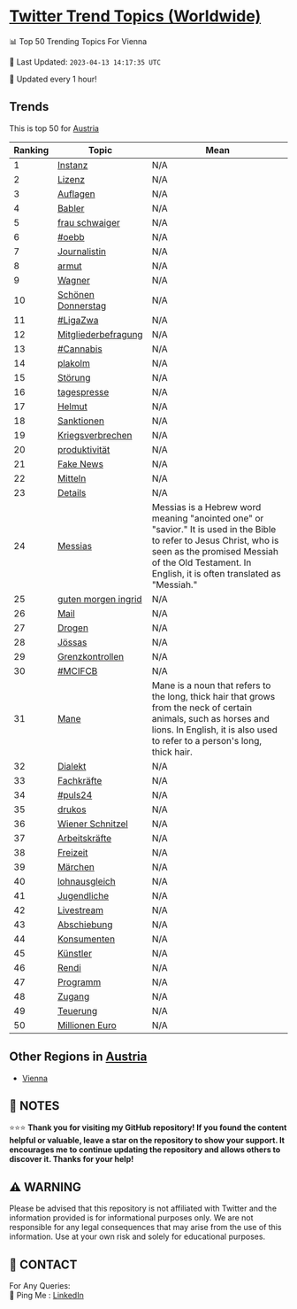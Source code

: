 [Twitter Trend Topics (Worldwide)](https://github.com/ErcinDedeoglu/Twitter-Trend-Topics)
==========


📊 Top 50 Trending Topics For Vienna

📆 Last Updated: `2023-04-13 14:17:35 UTC`

🔧 Updated every 1 hour!


## Trends

This is top 50 for [Austria](</Austria>)

| Ranking | Topic | Mean |
| ------- | ------------ | ------------ |
| 1 | [Instanz](http://twitter.com/search?q=Instanz) | N/A |
| 2 | [Lizenz](http://twitter.com/search?q=Lizenz) | N/A |
| 3 | [Auflagen](http://twitter.com/search?q=Auflagen) | N/A |
| 4 | [Babler](http://twitter.com/search?q=Babler) | N/A |
| 5 | [frau schwaiger](http://twitter.com/search?q=frau+schwaiger) | N/A |
| 6 | [#oebb](http://twitter.com/search?q=%23oebb) | N/A |
| 7 | [Journalistin](http://twitter.com/search?q=Journalistin) | N/A |
| 8 | [armut](http://twitter.com/search?q=armut) | N/A |
| 9 | [Wagner](http://twitter.com/search?q=Wagner) | N/A |
| 10 | [Schönen Donnerstag](http://twitter.com/search?q=Sch%c3%b6nen+Donnerstag) | N/A |
| 11 | [#LigaZwa](http://twitter.com/search?q=%23LigaZwa) | N/A |
| 12 | [Mitgliederbefragung](http://twitter.com/search?q=Mitgliederbefragung) | N/A |
| 13 | [#Cannabis](http://twitter.com/search?q=%23Cannabis) | N/A |
| 14 | [plakolm](http://twitter.com/search?q=plakolm) | N/A |
| 15 | [Störung](http://twitter.com/search?q=St%c3%b6rung) | N/A |
| 16 | [tagespresse](http://twitter.com/search?q=tagespresse) | N/A |
| 17 | [Helmut](http://twitter.com/search?q=Helmut) | N/A |
| 18 | [Sanktionen](http://twitter.com/search?q=Sanktionen) | N/A |
| 19 | [Kriegsverbrechen](http://twitter.com/search?q=Kriegsverbrechen) | N/A |
| 20 | [produktivität](http://twitter.com/search?q=produktivit%c3%a4t) | N/A |
| 21 | [Fake News](http://twitter.com/search?q=Fake+News) | N/A |
| 22 | [Mitteln](http://twitter.com/search?q=Mitteln) | N/A |
| 23 | [Details](http://twitter.com/search?q=Details) | N/A |
| 24 | [Messias](http://twitter.com/search?q=Messias) | Messias is a Hebrew word meaning "anointed one" or "savior." It is used in the Bible to refer to Jesus Christ, who is seen as the promised Messiah of the Old Testament. In English, it is often translated as "Messiah." |
| 25 | [guten morgen ingrid](http://twitter.com/search?q=guten+morgen+ingrid) | N/A |
| 26 | [Mail](http://twitter.com/search?q=Mail) | N/A |
| 27 | [Drogen](http://twitter.com/search?q=Drogen) | N/A |
| 28 | [Jössas](http://twitter.com/search?q=J%c3%b6ssas) | N/A |
| 29 | [Grenzkontrollen](http://twitter.com/search?q=Grenzkontrollen) | N/A |
| 30 | [#MCIFCB](http://twitter.com/search?q=%23MCIFCB) | N/A |
| 31 | [Mane](http://twitter.com/search?q=Mane) | Mane is a noun that refers to the long, thick hair that grows from the neck of certain animals, such as horses and lions. In English, it is also used to refer to a person's long, thick hair. |
| 32 | [Dialekt](http://twitter.com/search?q=Dialekt) | N/A |
| 33 | [Fachkräfte](http://twitter.com/search?q=Fachkr%c3%a4fte) | N/A |
| 34 | [#puls24](http://twitter.com/search?q=%23puls24) | N/A |
| 35 | [drukos](http://twitter.com/search?q=drukos) | N/A |
| 36 | [Wiener Schnitzel](http://twitter.com/search?q=Wiener+Schnitzel) | N/A |
| 37 | [Arbeitskräfte](http://twitter.com/search?q=Arbeitskr%c3%a4fte) | N/A |
| 38 | [Freizeit](http://twitter.com/search?q=Freizeit) | N/A |
| 39 | [Märchen](http://twitter.com/search?q=M%c3%a4rchen) | N/A |
| 40 | [lohnausgleich](http://twitter.com/search?q=lohnausgleich) | N/A |
| 41 | [Jugendliche](http://twitter.com/search?q=Jugendliche) | N/A |
| 42 | [Livestream](http://twitter.com/search?q=Livestream) | N/A |
| 43 | [Abschiebung](http://twitter.com/search?q=Abschiebung) | N/A |
| 44 | [Konsumenten](http://twitter.com/search?q=Konsumenten) | N/A |
| 45 | [Künstler](http://twitter.com/search?q=K%c3%bcnstler) | N/A |
| 46 | [Rendi](http://twitter.com/search?q=Rendi) | N/A |
| 47 | [Programm](http://twitter.com/search?q=Programm) | N/A |
| 48 | [Zugang](http://twitter.com/search?q=Zugang) | N/A |
| 49 | [Teuerung](http://twitter.com/search?q=Teuerung) | N/A |
| 50 | [Millionen Euro](http://twitter.com/search?q=Millionen+Euro) | N/A |



## Other Regions in [Austria](</Austria>)

* [Vienna](</Austria/Vienna.md>)



## 📝 NOTES

⭐⭐⭐ **Thank you for visiting my GitHub repository! If you found the content helpful or valuable, leave a star on the repository to show your support. It encourages me to continue updating the repository and allows others to discover it. Thanks for your help!**


## ⚠️ WARNING

Please be advised that this repository is not affiliated with Twitter and the information provided is for informational purposes only. We are not responsible for any legal consequences that may arise from the use of this information. Use at your own risk and solely for educational purposes.


## 📨 CONTACT

 For Any Queries:  
            🏓 Ping Me : [LinkedIn](https://www.linkedin.com/in/ercindedeoglu/)
